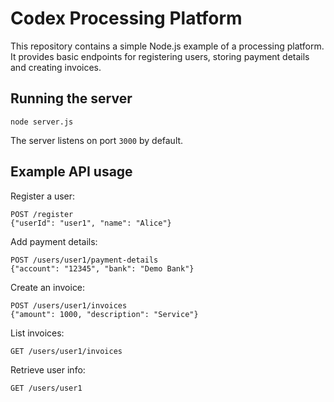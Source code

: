# Codex Processing Platform

This repository contains a simple Node.js example of a processing platform. It
provides basic endpoints for registering users, storing payment details and
creating invoices.

## Running the server

```
node server.js
```

The server listens on port `3000` by default.

## Example API usage

Register a user:

```
POST /register
{"userId": "user1", "name": "Alice"}
```

Add payment details:

```
POST /users/user1/payment-details
{"account": "12345", "bank": "Demo Bank"}
```

Create an invoice:

```
POST /users/user1/invoices
{"amount": 1000, "description": "Service"}
```

List invoices:

```
GET /users/user1/invoices
```

Retrieve user info:

```
GET /users/user1
```

